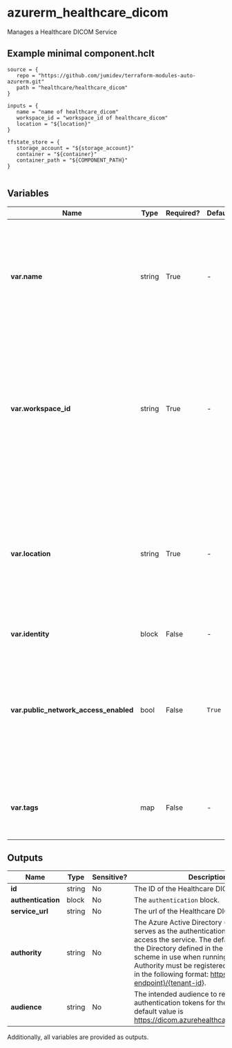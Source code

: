 # azurerm_healthcare_dicom

Manages a Healthcare DICOM Service

## Example minimal component.hclt

```hcl
source = {
   repo = "https://github.com/jumidev/terraform-modules-auto-azurerm.git" 
   path = "healthcare/healthcare_dicom" 
}

inputs = {
   name = "name of healthcare_dicom" 
   workspace_id = "workspace_id of healthcare_dicom" 
   location = "${location}" 
}

tfstate_store = {
   storage_account = "${storage_account}" 
   container = "${container}" 
   container_path = "${COMPONENT_PATH}" 
}


```

## Variables

| Name | Type | Required? |  Default  |  Description |
| ---- | ---- | --------- |  ----------- | ----------- |
| **var.name** | string | True | -  |  Specifies the name of the Healthcare DICOM Service. Changing this forces a new Healthcare DICOM Service to be created. | 
| **var.workspace_id** | string | True | -  |  Specifies the id of the Healthcare Workspace where the Healthcare DICOM Service should exist. Changing this forces a new Healthcare DICOM Service to be created. | 
| **var.location** | string | True | -  |  Specifies the Azure Region where the Healthcare DICOM Service should be created. Changing this forces a new Healthcare DICOM Service to be created. | 
| **var.identity** | block | False | -  |  An `identity` block. | 
| **var.public_network_access_enabled** | bool | False | `True`  |  Whether to enabled public networks when data plane traffic coming from public networks while private endpoint is enabled. Defaults to `true`. | 
| **var.tags** | map | False | -  |  A mapping of tags to assign to the Healthcare DICOM Service. | 



## Outputs

| Name | Type | Sensitive? | Description |
| ---- | ---- | --------- | --------- |
| **id** | string | No  | The ID of the Healthcare DICOM Service. | 
| **authentication** | block | No  | The `authentication` block. | 
| **service_url** | string | No  | The url of the Healthcare DICOM Services. | 
| **authority** | string | No  | The Azure Active Directory (tenant) that serves as the authentication authority to access the service. The default authority is the Directory defined in the authentication scheme in use when running Terraform. Authority must be registered to Azure AD and in the following format: <https://{Azure-AD-endpoint}/{tenant-id>}. | 
| **audience** | string | No  | The intended audience to receive authentication tokens for the service. The default value is <https://dicom.azurehealthcareapis.azure.com> | 

Additionally, all variables are provided as outputs.
